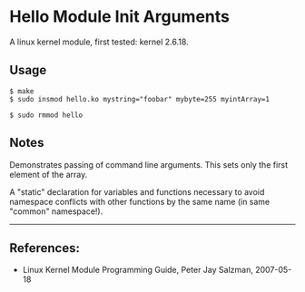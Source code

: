 # Hello Module Init Arguments

A  linux kernel module, first tested: kernel 2.6.18.  


## Usage

```
$ make
$ sudo insmod hello.ko mystring="foobar" mybyte=255 myintArray=1

$ sudo rmmod hello
```

## Notes

Demonstrates passing of command line arguments. This sets only the first element of the array.  

A "static" declaration for variables and functions necessary to avoid namespace conflicts with other functions by the same name (in same "common" namespace!).  


---

## References:

* Linux Kernel Module Programming Guide, Peter Jay Salzman, 2007-05-18
